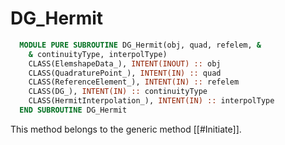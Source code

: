 # DG_Hermit

```fortran
  MODULE PURE SUBROUTINE DG_Hermit(obj, quad, refelem, &
    & continuityType, interpolType)
    CLASS(ElemshapeData_), INTENT(INOUT) :: obj
    CLASS(QuadraturePoint_), INTENT(IN) :: quad
    CLASS(ReferenceElement_), INTENT(IN) :: refelem
    CLASS(DG_), INTENT(IN) :: continuityType
    CLASS(HermitInterpolation_), INTENT(IN) :: interpolType
  END SUBROUTINE DG_Hermit
```

This method belongs to the generic method [[#Initiate]].

